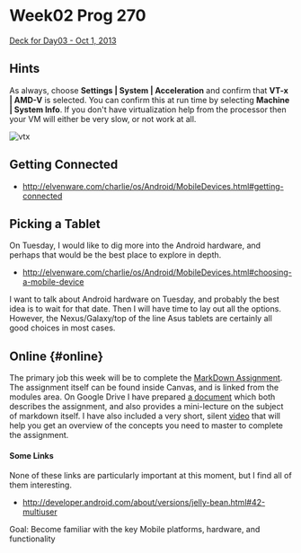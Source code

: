Week02 Prog 270
======

[Deck for Day03 - Oct 1, 2013](http://bit.ly/1eXW6AD)

## Hints

As always, choose **Settings | System | Acceleration** and confirm that **VT-x | AMD-V** is selected. You can confirm this at run time by selecting **Machine | System Info**. If you don't have virtualization help from the processor then your VM will either be very slow, or not work at all.

![vtx](https://s3.amazonaws.com/bucket01.elvenware.com/images/VirtualBoxVtxInfoAndroid.png)


Getting Connected
-----------------

- <http://elvenware.com/charlie/os/Android/MobileDevices.html#getting-connected>

Picking a Tablet
----------------

On Tuesday, I would like to dig more into the Android hardware, and 
perhaps that would be the best place to explore in depth. 

- <http://elvenware.com/charlie/os/Android/MobileDevices.html#choosing-a-mobile-device>

I want to talk about Android hardware on Tuesday, and probably the 
best idea is to wait for that date. Then I will have time to lay out 
all the options. However, the Nexus/Galaxy/top of the line Asus 
tablets are certainly all good choices in most cases.

Online {#online}
------

The primary job this week will be to complete the 
[MarkDown Assignment](https://bc.instructure.com/courses/834458/assignments/2877658).
The assignment itself can be found inside Canvas, and is linked 
from the modules area. On Google Drive I have prepared 
[a document](http://bit.ly/1cm36qb) which
both describes the assignment, and also provides a mini-lecture on
the subject of markdown itself. I have also included a very short, silent
[video](http://youtu.be/YZUruYmEFG0) that will help you get an overview of the concepts you need to 
master to complete the assignment.

#### Some Links

None of these links are particularly important at this moment, but I find
all of them interesting.

- <http://developer.android.com/about/versions/jelly-bean.html#42-multiuser>

Goal: Become familiar with the key Mobile platforms, hardware, and
functionality


